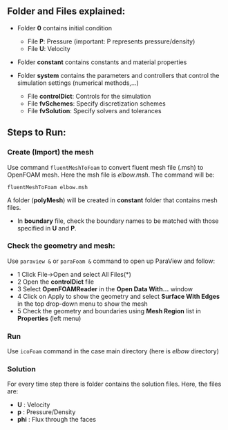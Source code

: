 ## Folder and Files explained:
* Folder **0** contains initial condition
    * File **P**: Pressure (important: P represents pressure/density)
    * File **U**: Velocity

* Folder **constant** contains constants and material properties

* Folder **system** contains the parameters and controllers that control the simulation settings (numerical methods,...)
    * File **controlDict**: Controls for the simulation
    * File **fvSchemes**: Specify discretization schemes
    * File **fvSolution**: Specify solvers and tolerances

## Steps to Run:
### Create (Import) the mesh
Use command ```fluentMeshToFoam``` to convert fluent mesh file (.msh) to OpenFOAM mesh. Here the msh file is *elbow.msh*. The command will be:
```
fluentMeshToFoam elbow.msh
```

A folder (**polyMesh**) will be created in **constant** folder that contains mesh files.
* In **boundary** file, check the boundary names to be matched with those specified in **U** and **P**.

### Check the geometry and mesh:
Use ```paraview &``` or ```paraFoam &``` command to open up ParaView and follow:
* 1 Click File->Open and select All Files(*)
* 2 Open the **controlDict** file
* 3 Select **OpenFOAMReader** in the **Open Data With...** window
* 4 Click on Apply to show the geometry and select **Surface With Edges** in the top drop-down menu to show the mesh
* 5 Check the geometry and boundaries using **Mesh Region** list in **Properties** (left menu)

### Run
Use ```icoFoam``` command in the case main directory (here is *elbow* directory)

### Solution
For every time step there is folder contains the solution files. Here, the files are: 
* **U**  : Velocity
* **p** : Pressure/Density
* **phi** : Flux through the faces